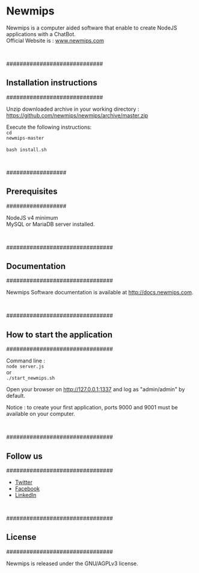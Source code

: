 # Newmips

Newmips is a computer aided software that enable to create NodeJS applications with a ChatBot. <br>
Official Website is : <a href="http://www.newmips.com">www.newmips.com</a>

<br>

#############################
## Installation instructions #
#############################

Unzip downloaded archive in your working directory : https://github.com/newmips/newmips/archive/master.zip<br>

Execute the following instructions:<br>
<code>cd newmips-master</code><br>
<br>
<code>bash install.sh</code>

<br>

##################
## Prerequisites  #
##################

NodeJS v4 minimum<br>
MySQL or MariaDB server installed.

<br>

################################
## Documentation                #
################################

Newmips Software documentation is available at http://docs.newmips.com.

<br>

################################
## How to start the application #
################################

Command line :<br>
<code>node server.js</code><br>
or<br>
<code>./start_newmips.sh</code><br>

Open your browser on http://127.0.0.1:1337 and log as "admin/admin" by default.

Notice : to create your first application, ports 9000 and 9001 must be available on your computer.

<br>


################################
## Follow us                    #
################################
<ul>
<li><a href="https://twitter.com/newmips">Twitter</a></li>
<li><a href="https://www.facebook.com/newmips">Facebook</a></li>
<li><a href="https://www.linkedin.com/company/newmips">LinkedIn</a></li>
</ul>

<br>


################################
## License                      #
################################

Newmips is released under the GNU/AGPLv3 license.

<br>
